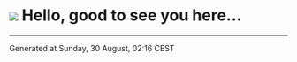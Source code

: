 <h1>
    <img src="https://emojis.slackmojis.com/emojis/images/1499366064/2576/amiag.gif?1499366064">
    Hello, good to see you here...
</h1>

<hr>
Generated at Sunday, 30 August, 02:16 CEST

